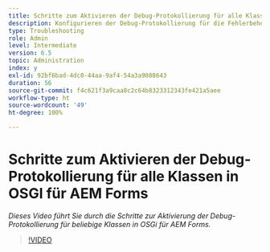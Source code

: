 ```yaml
---
title: Schritte zum Aktivieren der Debug-Protokollierung für alle Klassen in OSGI für AEM Forms
description: Konfigurieren der Debug-Protokollierung für die Fehlerbehebung in OSGi für AEM Forms
type: Troubleshooting
role: Admin
level: Intermediate
version: 6.5
topic: Administration
index: y
exl-id: 92bf6bad-4dc0-44aa-9af4-54a3a9088643
duration: 56
source-git-commit: f4c621f3a9caa8c2c64b8323312343fe421a5aee
workflow-type: ht
source-wordcount: '49'
ht-degree: 100%

---
```


# Schritte zum Aktivieren der Debug-Protokollierung für alle Klassen in OSGI für AEM Forms

*Dieses Video führt Sie durch die Schritte zur Aktivierung der Debug-Protokollierung für beliebige Klassen in OSGi für AEM Forms.*

>[!VIDEO](https://video.tv.adobe.com/v/335521?quality=12&learn=on)
